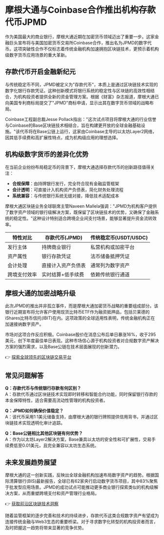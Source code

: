 # 摩根大通与Coinbase合作推出机构存款代币JPMD

作为美国最大的商业银行，摩根大通近期在加密货币领域迈出了重要一步。这家金融巨头宣布将与美国加密货币交易所Coinbase合作，推出名为JPMD的数字代币。这项突破性合作不仅标志着传统金融机构加速拥抱区块链技术，更预示着机构级数字货币应用场景的重大革新。

## 存款代币开启金融新纪元

与传统稳定币不同，JPMD被定义为"存款代币"，本质上是通过区块链技术实现的数字化银行存款凭证。这种创新模式将银行系统的稳定性与区块链的高效性相结合，为机构投资者提供全新的资金管理方案。根据《财富》杂志报道，摩根大通已向美国专利商标局提交了"JPMD"商标申请，显示出其在数字货币领域的战略布局。

Coinbase工程副总裁Jesse Pollack指出："这次试点项目将摩根大通的行业信誉与Coinbase的Base区块链技术相结合，旨在构建更开放的全球金融基础设施。"该代币将在Base公链上运行，这家由Coinbase主导的以太坊Layer2网络，因其低手续费和高扩展性特点，成为机构级应用的理想选择。

## 机构级数字货币的差异化优势

在当前企业纷纷布局稳定币的背景下，摩根大通选择存款代币的创新路径值得关注：
- **合规保障**：由持牌银行发行，完全符合现有金融监管框架
- **会计透明**：可直接计入机构资产负债表，简化财务处理流程
- **系统兼容**：与传统银行系统无缝对接，降低技术适配成本

摩根大通区块链业务全球联席主管Naveen Mallela强调："JPMD为机构客户提供了数字资产领域的银行级解决方案，既保留了区块链技术的优势，又确保了金融系统的稳定性。"这种设计特别适合跨境企业间支付场景，能够显著提升资金流转效率。

| 特性对比        | 存款代币(JPMD)      | 传统稳定币(USDT/USDC) |
|----------------|-------------------|--------------------|
| 发行主体       | 持牌商业银行       | 私营机构或加密平台   |
| 资产属性       | 银行存款凭证       | 法币储备抵押凭证     |
| 会计处理       | 直接计入资产负债表 | 通常列为数字资产     |
| 跨境支付效率   | 实时结算+低手续费  | 依赖传统银行通道     |

## 摩根大通的加密战略升级

此次JPMD的推出并非孤立事件，而是摩根大通加密货币战略的重要组成部分。该银行近期宣布将允许客户使用现货比特币ETF作为融资抵押品，包括贝莱德的iShares比特币信托(IBIT)在内。这项政策的全球适用性表明，传统金融机构正在加速接纳数字资产。

市场对这项合作反应积极。Coinbase股价在消息公布后单日暴涨16%，收于295美元，创下年度最佳单日表现。这种市场信心源于机构投资者对合规数字资产解决方案的强烈需求，以及Base公链在技术层面展现的创新潜力。

👉 [探索全球领先的区块链交易平台](https://bit.ly/okx_welcome)

## 常见问题解答

**Q：存款代币与传统银行存款有何区别？**  
A：存款代币通过区块链技术实现即时转移和智能合约功能，同时保留银行存款的本金保障特性，适合需要高流动性管理的机构投资者。

**Q：JPMD如何确保价值稳定？**  
A：该代币采用1:1美元储备支持，由摩根大通的银行牌照提供信用背书，并通过区块链技术实现透明化审计追踪。

**Q：Base公链相比其他区块链有何优势？**  
A：作为以太坊Layer2解决方案，Base兼具以太坊的安全性和可扩展性，交易手续费低至0.01美元，且完全兼容以太坊生态系统。

## 未来发展趋势展望

摩根大通的这一创新实践，反映出全球金融机构加速布局数字资产的趋势。根据国际清算银行(BIS)最新报告，全球已有62家央行启动数字货币项目，其中83%聚焦于批发型应用场景。JPMD的成功试点可能推动更多商业银行探索类似的机构级解决方案，从而重塑跨境支付和资产管理行业格局。

👉 [获取前沿区块链技术洞察](https://bit.ly/okx_welcome)

随着监管框架的逐步完善和技术的持续进步，存款代币这类合规数字资产有望成为连接传统金融与Web3生态的重要桥梁。对于寻求数字化转型的机构投资者而言，及时把握这一趋势将带来显著的竞争优势。